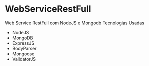 # WebServiceRestFull
Web Service RestFull com NodeJS e Mongodb
Tecnologias Usadas
<ul>
  <li>NodeJS</li>
  <li>MongoDB</li>
  <li>ExpressJS</li>
  <li>BodyParser</li>
  <li>Mongoose</li>
  <li>ValidatorJS</li>
</ul>
